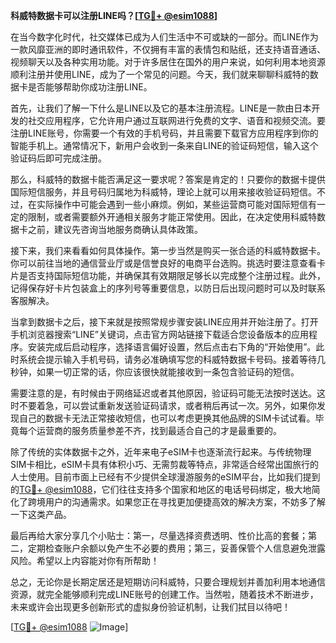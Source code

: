 **科威特数据卡可以注册LINE吗？[[TG💪+ @esim1088](https://t.me/s/esim1088)]**

在当今数字化时代，社交媒体已成为人们生活中不可或缺的一部分。而LINE作为一款风靡亚洲的即时通讯软件，不仅拥有丰富的表情包和贴纸，还支持语音通话、视频聊天以及各种实用功能。对于许多居住在国外的用户来说，如何利用本地资源顺利注册并使用LINE，成为了一个常见的问题。今天，我们就来聊聊科威特的数据卡是否能够帮助你成功注册LINE。

首先，让我们了解一下什么是LINE以及它的基本注册流程。LINE是一款由日本开发的社交应用程序，它允许用户通过互联网进行免费的文字、语音和视频交流。要注册LINE账号，你需要一个有效的手机号码，并且需要下载官方应用程序到你的智能手机上。通常情况下，新用户会收到一条来自LINE的验证码短信，输入这个验证码后即可完成注册。

那么，科威特的数据卡能否满足这一要求呢？答案是肯定的！只要你的数据卡提供国际短信服务，并且号码归属地为科威特，理论上就可以用来接收验证码短信。不过，在实际操作中可能会遇到一些小麻烦。例如，某些运营商可能对国际短信有一定的限制，或者需要额外开通相关服务才能正常使用。因此，在决定使用科威特数据卡之前，建议先咨询当地服务商确认具体政策。

接下来，我们来看看如何具体操作。第一步当然是购买一张合适的科威特数据卡。你可以前往当地的通信营业厅或是信誉良好的电商平台选购。挑选时要注意查看卡片是否支持国际短信功能，并确保其有效期限足够长以完成整个注册过程。此外，记得保存好卡片包装盒上的序列号等重要信息，以防日后出现问题时可以及时联系客服解决。

当拿到数据卡之后，接下来就是按照常规步骤安装LINE应用并开始注册了。打开手机浏览器搜索“LINE”关键词，点击官方网站链接下载适合您设备版本的应用程序。安装完成后启动程序，选择语言偏好设置，然后点击右下角的“开始使用”。此时系统会提示输入手机号码，请务必准确填写您的科威特数据卡号码。接着等待几秒钟，如果一切正常的话，你应该很快就能接收到一条包含验证码的短信。

需要注意的是，有时候由于网络延迟或者其他原因，验证码可能无法按时送达。这时不要着急，可以尝试重新发送验证码请求，或者稍后再试一次。另外，如果你发现自己的数据卡无法正常接收短信，也可以考虑更换其他品牌的SIM卡试试看。毕竟每个运营商的服务质量参差不齐，找到最适合自己的才是最重要的。

除了传统的实体数据卡之外，近年来电子eSIM卡也逐渐流行起来。与传统物理SIM卡相比，eSIM卡具有体积小巧、无需剪裁等特点，非常适合经常出国旅行的人士使用。目前市面上已经有不少提供全球漫游服务的eSIM平台，比如我们提到的[TG💪+ @esim1088](https://t.me/s/esim1088)，它们往往支持多个国家和地区的电话号码绑定，极大地简化了跨境用户的沟通需求。如果您正在寻找更加便捷高效的解决方案，不妨多了解一下这类产品。

最后再给大家分享几个小贴士：第一，尽量选择资费透明、性价比高的套餐；第二，定期检查账户余额以免产生不必要的费用；第三，妥善保管个人信息避免泄露风险。希望以上内容能对你有所帮助！

总之，无论你是长期定居还是短期访问科威特，只要合理规划并善加利用本地通信资源，就完全能够顺利完成LINE账号的创建工作。当然啦，随着技术不断进步，未来或许会出现更多创新形式的虚拟身份验证机制，让我们拭目以待吧！

[[TG💪+ @esim1088](https://t.me/s/esim1088) ![Image](https://i.postimg.cc/4NQfJmqS/Snipaste-2025-05-13-00-14-12.png)]